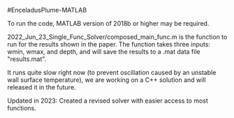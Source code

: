 #EnceladusPlume-MATLAB

To run the code, MATLAB version of 2018b or higher may be required.

2022_Jun_23_Single_Func_Solver/composed_main_func.m is the function to run for the results shown
in the paper. The function takes three inputs: wmin, wmax, and depth, and will save the
results to a .mat data file "results.mat".

It runs quite slow right now (to prevent oscillation caused by an unstable wall surface
temperature), we are working on a C++ solution and will released it in the future.

Updated in 2023: Created a revised solver with easier access to most functions.
